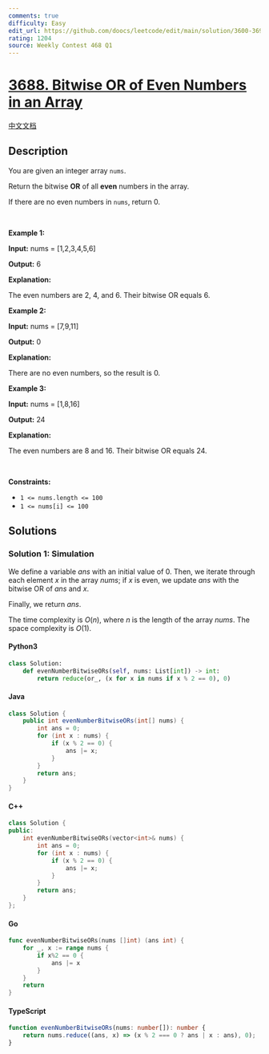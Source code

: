```yaml
---
comments: true
difficulty: Easy
edit_url: https://github.com/doocs/leetcode/edit/main/solution/3600-3699/3688.Bitwise%20OR%20of%20Even%20Numbers%20in%20an%20Array/README_EN.md
rating: 1204
source: Weekly Contest 468 Q1
---
```


<!-- problem:start -->

# [3688. Bitwise OR of Even Numbers in an Array](https://leetcode.com/problems/bitwise-or-of-even-numbers-in-an-array)

[中文文档](/solution/3600-3699/3688.Bitwise%20OR%20of%20Even%20Numbers%20in%20an%20Array/README.md)

## Description

<!-- description:start -->

<p>You are given an integer array <code>nums</code>.</p>

<p>Return the bitwise <strong>OR</strong> of all <strong>even</strong> numbers in the array.</p>

<p>If there are no even numbers in <code>nums</code>, return 0.</p>

<p>&nbsp;</p>
<p><strong class="example">Example 1:</strong></p>

<div class="example-block">
<p><strong>Input:</strong> <span class="example-io">nums = [1,2,3,4,5,6]</span></p>

<p><strong>Output:</strong> <span class="example-io">6</span></p>

<p><strong>Explanation:</strong></p>

<p>The even numbers are 2, 4, and 6. Their bitwise OR equals 6.</p>
</div>

<p><strong class="example">Example 2:</strong></p>

<div class="example-block">
<p><strong>Input:</strong> <span class="example-io">nums = [7,9,11]</span></p>

<p><strong>Output:</strong> <span class="example-io">0</span></p>

<p><strong>Explanation:</strong></p>

<p>There are no even numbers, so the result is 0.</p>
</div>

<p><strong class="example">Example 3:</strong></p>

<div class="example-block">
<p><strong>Input:</strong> <span class="example-io">nums = [1,8,16]</span></p>

<p><strong>Output:</strong> <span class="example-io">24</span></p>

<p><strong>Explanation:</strong></p>

<p>The even numbers are 8 and 16. Their bitwise OR equals 24.</p>
</div>

<p>&nbsp;</p>
<p><strong>Constraints:</strong></p>

<ul>
	<li><code>1 &lt;= nums.length &lt;= 100</code></li>
	<li><code>1 &lt;= nums[i] &lt;= 100</code></li>
</ul>

<!-- description:end -->

## Solutions

<!-- solution:start -->

### Solution 1: Simulation

We define a variable $\textit{ans}$ with an initial value of 0. Then, we iterate through each element $x$ in the array $\textit{nums}$; if $x$ is even, we update $\textit{ans}$ with the bitwise OR of $\textit{ans}$ and $x$.

Finally, we return $\textit{ans}$.

The time complexity is $O(n)$, where $n$ is the length of the array $\textit{nums}$. The space complexity is $O(1)$.

<!-- tabs:start -->

#### Python3

```python
class Solution:
    def evenNumberBitwiseORs(self, nums: List[int]) -> int:
        return reduce(or_, (x for x in nums if x % 2 == 0), 0)
```

#### Java

```java
class Solution {
    public int evenNumberBitwiseORs(int[] nums) {
        int ans = 0;
        for (int x : nums) {
            if (x % 2 == 0) {
                ans |= x;
            }
        }
        return ans;
    }
}
```

#### C++

```cpp
class Solution {
public:
    int evenNumberBitwiseORs(vector<int>& nums) {
        int ans = 0;
        for (int x : nums) {
            if (x % 2 == 0) {
                ans |= x;
            }
        }
        return ans;
    }
};
```

#### Go

```go
func evenNumberBitwiseORs(nums []int) (ans int) {
	for _, x := range nums {
		if x%2 == 0 {
			ans |= x
		}
	}
	return
}
```

#### TypeScript

```ts
function evenNumberBitwiseORs(nums: number[]): number {
    return nums.reduce((ans, x) => (x % 2 === 0 ? ans | x : ans), 0);
}
```

<!-- tabs:end -->

<!-- solution:end -->

<!-- problem:end -->
